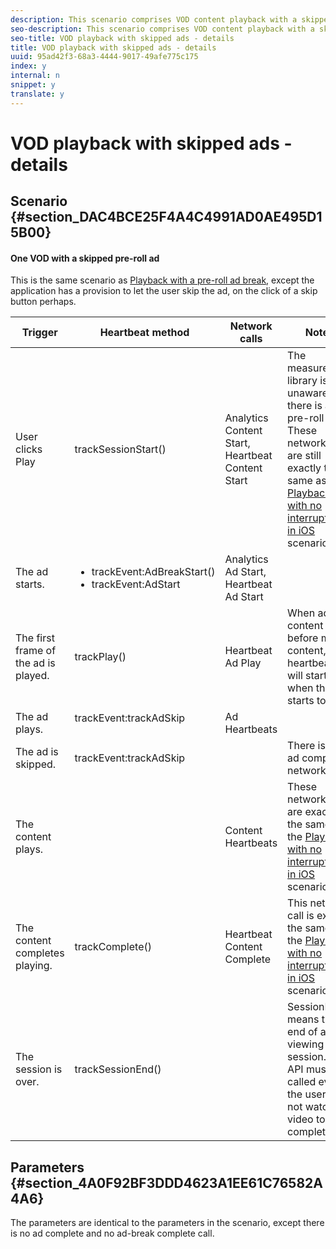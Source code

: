 ```yaml
---
description: This scenario comprises VOD content playback with a skipped ad.
seo-description: This scenario comprises VOD content playback with a skipped ad.
seo-title: VOD playback with skipped ads - details
title: VOD playback with skipped ads - details
uuid: 95ad42f3-68a3-4444-9017-49afe775c175
index: y
internal: n
snippet: y
translate: y
---
```


# VOD playback with skipped ads - details


## Scenario {#section_DAC4BCE25F4A4C4991AD0AE495D15B00}


#### One VOD with a skipped pre-roll ad
<table id="table_8308559859FA480C8263DFBBFC716ADB">  
 <desc>
  This is the same scenario as 
  <a href="../../c_vhl_stand-implement/c_vhl_scenarios-top/r_vhl_scenarios_preroll-ad-comm-details-top/r_vhl_scenarios_mc-vod-pr-ad-breaks-top.md#reference_1F38D9E89E0849D19AAD9C45E9CC8F7D" format="dita" scope="local"> Playback with a pre-roll ad break</a>, except the application has a provision to let the user skip the ad, on the click of a skip button perhaps. 
 </desc> 
 <thead> 
  <tr> 
   <th colname="col1" class="entry"> Trigger </th> 
   <th colname="col2" class="entry"> Heartbeat method </th> 
   <th colname="col3" class="entry"> Network calls </th> 
   <th colname="col4" class="entry"> Notes </th> 
  </tr>
 </thead>
 <tbody> 
  <tr> 
   <td colname="col1">User clicks <span class="uicontrol"> Play</span> </td> 
   <td colname="col2"><span class="codeph"> trackSessionStart()</span> </td> 
   <td colname="col3"> Analytics Content Start, Heartbeat Content Start</td> 
   <td colname="col4">The measurement library is unaware that there is a pre-roll ad. These network calls are still exactly the same as <a href="../../c_vhl_stand-implement/c_vhl_scenarios-top/r_vhl_scenarios_no-interup-comm-details-top/r_vhl_scenarios_mc-vod-40-no-interup-top.md#concept_DCD05D528AE642C686C07819C6C18316" format="dita" scope="local"> Playback with no interruptions in iOS</a> scenario. </td> 
  </tr> 
  <tr> 
   <td colname="col1"> The ad starts. </td> 
   <td colname="col2"> 
    <ul id="ul_6CFE71C5EBC34B7483B1D4E1A73F47E7"> 
     <li id="li_398694BCFA154E30B5986FE3B8694B0C"><span class="codeph"> trackEvent:AdBreakStart()</span> </li> 
     <li id="li_D3CE6F0159A44CA9A547CEBB61F06FB5"><span class="codeph"> trackEvent:AdStart</span> </li> 
    </ul> </td> 
   <td colname="col3"> Analytics Ad Start, Heartbeat Ad Start</td> 
   <td colname="col4"> </td> 
  </tr> 
  <tr> 
   <td colname="col1"> The first frame of the ad is played. </td> 
   <td colname="col2"><span class="codeph"> trackPlay()</span> </td> 
   <td colname="col3"> Heartbeat Ad Play </td> 
   <td colname="col4"> When ad content plays before main content, the heartbeats will start when the ad starts to play. </td> 
  </tr> 
  <tr> 
   <td colname="col1"> The ad plays. </td> 
   <td colname="col2"><span class="codeph"> trackEvent:trackAdSkip</span> <p> </p> </td> 
   <td colname="col3"> Ad Heartbeats </td> 
   <td colname="col4"> </td> 
  </tr> 
  <tr> 
   <td colname="col1"> The ad is skipped. </td> 
   <td colname="col2"><span class="codeph"> trackEvent:trackAdSkip</span> </td> 
   <td colname="col3"> </td> 
   <td colname="col4"> There is no ad complete network call. </td> 
  </tr> 
  <tr> 
   <td colname="col1"> The content plays. </td> 
   <td colname="col2"> </td> 
   <td colname="col3"> Content Heartbeats </td> 
   <td colname="col4">These network calls are exactly the same as the <a href="../../c_vhl_stand-implement/c_vhl_scenarios-top/r_vhl_scenarios_no-interup-comm-details-top/r_vhl_scenarios_mc-vod-40-no-interup-top.md#concept_DCD05D528AE642C686C07819C6C18316" format="dita" scope="local"> Playback with no interruptions in iOS</a> scenario. </td> 
  </tr> 
  <tr> 
   <td colname="col1"> The content completes playing. </td> 
   <td colname="col2"><span class="codeph"> trackComplete()</span> </td> 
   <td colname="col3"> Heartbeat Content Complete</td> 
   <td colname="col4">This network call is exactly the same as the <a href="../../c_vhl_stand-implement/c_vhl_scenarios-top/r_vhl_scenarios_no-interup-comm-details-top/r_vhl_scenarios_mc-vod-40-no-interup-top.md#concept_DCD05D528AE642C686C07819C6C18316" format="dita" scope="local"> Playback with no interruptions in iOS</a> scenario. </td> 
  </tr> 
  <tr> 
   <td colname="col1"> The session is over. </td> 
   <td colname="col2"><span class="codeph"> trackSessionEnd()</span> </td> 
   <td colname="col3"> </td> 
   <td colname="col4"><span class="codeph"> SessionEnd</span> means the end of a viewing session. This API must be called even if the user does not watch the video to completion. </td> 
  </tr> 
 </tbody> 
</table>


## Parameters {#section_4A0F92BF3DDD4623A1EE61C76582A4A6}

The parameters are identical to the parameters in the [](../../c_vhl_stand-implement/c_vhl_scenarios-top/r_vhl_scenarios_preroll-ad-comm-details-top.md) scenario, except there is no ad complete and no ad-break complete call. 
